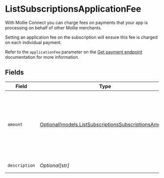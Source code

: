 # ListSubscriptionsApplicationFee

With Mollie Connect you can charge fees on payments that your app is processing on behalf of other Mollie merchants.

Setting an application fee on the subscription will ensure this fee is charged on each individual payment.

Refer to the `applicationFee` parameter on the [Get payment endpoint](get-payment) documentation for more information.


## Fields

| Field                                                                                                      | Type                                                                                                       | Required                                                                                                   | Description                                                                                                | Example                                                                                                    |
| ---------------------------------------------------------------------------------------------------------- | ---------------------------------------------------------------------------------------------------------- | ---------------------------------------------------------------------------------------------------------- | ---------------------------------------------------------------------------------------------------------- | ---------------------------------------------------------------------------------------------------------- |
| `amount`                                                                                                   | [Optional[models.ListSubscriptionsSubscriptionsAmount]](../models/listsubscriptionssubscriptionsamount.md) | :heavy_minus_sign:                                                                                         | In v2 endpoints, monetary amounts are represented as objects with a `currency` and `value` field.          |                                                                                                            |
| `description`                                                                                              | *Optional[str]*                                                                                            | :heavy_minus_sign:                                                                                         | N/A                                                                                                        | Platform fee                                                                                               |